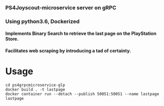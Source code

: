 ### PS4Joyscout-microservice server on gRPC
### Using python3.6, Dockerized

#### Implements Binary Search to retrieve the last page on the PlayStation Store.
#### Facilitates web scraping by introducing a tad of certainty.

# Usage
```
cd ps4grpcmicroservice-glp
docker build . -t lastpage
docker container run --detach --publish 50051:50051 --name lastpage lastpage
```
